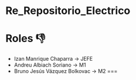 # Re_Repositorio_Electrico

# Roles 👎

- Izan Manrique Chaparra -> JEFE
- Andreu Albiach Soriano -> M1 
- Bruno Jesús Vázquez Bolkovac -> M2
===
